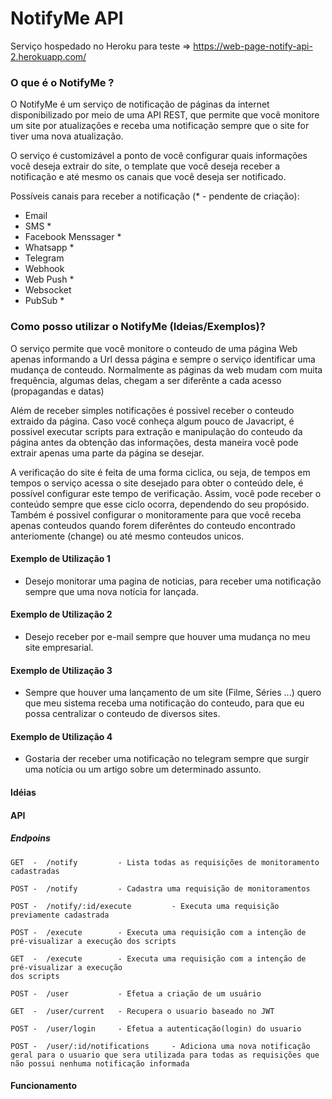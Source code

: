 
# NotifyMe API

Serviço hospedado no Heroku para teste => https://web-page-notify-api-2.herokuapp.com/

### O que é o NotifyMe ?

O NotifyMe é um serviço de notificação de páginas da internet disponibilizado por meio de uma API REST, que permite que você monitore um site por atualizações e receba uma notificação sempre que o site for tiver uma nova atualização.

O serviço é customizável a ponto de você configurar quais informações você deseja extrair do site, o template que você deseja receber a notificação e até mesmo os canais que você deseja ser notificado. 

Possíveis canais para receber a notificação (* - pendente de criação):
* Email
* SMS *
* Facebook Menssager *
* Whatsapp *
* Telegram
* Webhook 
* Web Push *
* Websocket
* PubSub *

### Como posso utilizar o NotifyMe (Ideias/Exemplos)?

O serviço permite que você monitore o conteudo de uma página Web apenas informando a Url dessa página e sempre o serviço identificar uma mudança de conteudo. Normalmente as páginas da web mudam com muita frequência, algumas delas, chegam a ser diferênte a cada acesso (propagandas e datas)

Além de receber simples notificações é possivel receber o conteudo extraido da página. Caso você conheça algum pouco de Javacript, é possivel executar scripts para extração e manipulação do conteudo da página antes da obtenção das informações, desta maneira você pode extrair apenas uma parte da página se desejar. 

A verificação do site é feita de uma forma ciclica, ou seja, de tempos em tempos o serviço acessa o site desejado para obter o conteúdo dele, é possível configurar este tempo de verificação. Assim, você pode receber o conteúdo sempre que esse ciclo ocorra, dependendo do seu propósido. Também é possivel configurar o monitoramente para que você receba apenas conteudos quando forem diferêntes do conteudo encontrado anteriomente (change) ou até mesmo conteudos unicos.

#### Exemplo de Utilização 1

* Desejo monitorar uma pagina de noticias, para receber uma notificação sempre que uma nova notícia for lançada.

#### Exemplo de Utilização 2

* Desejo receber por e-mail sempre que houver uma mudança no meu site empresarial.

#### Exemplo de Utilização 3

* Sempre que houver uma lançamento de um site (Filme, Séries ...) quero que meu sistema receba uma notificação do conteudo, para que eu possa centralizar o conteudo de diversos sites.

#### Exemplo de Utilização 4

* Gostaria der receber uma notificação no telegram sempre que surgir uma notícia ou um artigo sobre um determinado assunto.

#### Idéias

#### API

##### Endpoins

    GET  -  /notify         - Lista todas as requisições de monitoramento cadastradas
    
    POST -  /notify         - Cadastra uma requisição de monitoramentos

    POST -  /notify/:id/execute         - Executa uma requisição previamente cadastrada
    
    POST -  /execute        - Executa uma requisição com a intenção de pré-visualizar a execução dos scripts
    
    GET  -  /execute        - Executa uma requisição com a intenção de pré-visualizar a execução 
    dos scripts

    POST -  /user           - Efetua a criação de um usuário

    GET  -  /user/current   - Recupera o usuario baseado no JWT

    POST -  /user/login     - Efetua a autenticação(login) do usuario

    POST -  /user/:id/notifications     - Adiciona uma nova notificação geral para o usuario que sera utilizada para todas as requisições que não possui nenhuma notificação informada

#### Funcionamento
